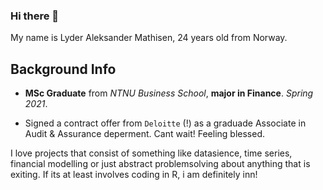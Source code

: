 ### Hi there 👋

My name is Lyder Aleksander Mathisen, 24 years old from Norway.

## Background Info

* **MSc Graduate** from *NTNU Business School*, **major in Finance**. *Spring 2021*. 

* Signed a contract offer from `Deloitte` (!) as a graduade Associate in Audit & Assurance deperment. Cant wait! Feeling blessed. 

I love projects that consist of something like datasience, time series, financial modelling or just abstract problemsolving about anything that is exiting. If its at least involves coding in R, i am definitely inn!





